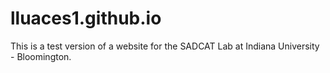 # lluaces1.github.io
This is a test version of a website for the SADCAT Lab at Indiana University - Bloomington. 
